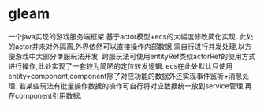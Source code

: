 # gleam
一个java实现的游戏服务端框架
基于actor模型+ecs的大幅度修改简化实现.
此处的actor并未对外隔离,外界依然可以直接操作内部数据,需自行进行并发处理,以方便游戏中大部分单服玩法开发.
跨服玩法可使用entityRef类似actorRef的使用方式进行操作,此处实现了一套较为简陋的定位转发逻辑.
ecs在此处默认只使用entity+component,component除了对应功能的数据外还实现事件监听+消息处理.
若某些玩法有批量操作数据的操作可自行将对应数据统一放到service管理,再在component引用数据.



